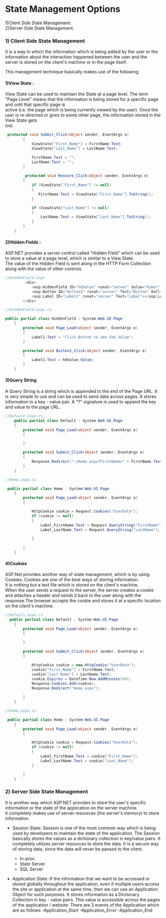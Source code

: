 # State Management Options
1)Client Side State Management.
<br>
2)Server Side State Management.

### 1) Client Side State Management
 It is a way in which the information which is being added by the user or the information about the interaction happened  between the user and the server is stored on the client's machine or in the page itself.
                
This management technique basically makes use of the following:
      
#### 1)View State :  <br>
View State can be used to maintain the State at a page level. The term "Page Level" means that the information is being stored for a specific page and until that specific page is<br> active (i.e. the page which is being currently viewed by the user). Once the user is re-directed or goes to some other page, the information stored in the View State gets<br> lost.

```c#
 protected void Submit_Click(object sender, EventArgs e)
        {
            ViewState["First_Name"] = FirstName.Text;
            ViewState["Last_Name"] = LastName.Text;

            FirstName.Text = "";
            LastName.Text = "";
        }
        
         protected void Restore_Click(object sender, EventArgs e)
        {
            if (ViewState["First_Name"] != null)
            {
               FirstName.Text = ViewState["First_Name"].ToString();
            }

            if (ViewState["Last_Name"] != null)
            {
                LastName.Text = ViewState["Last_Name"].ToString();
            }
        }
    }
```
#### 2)Hidden Fields : <br>
ASP.NET provides a server control called "Hidden Field" which can be used to store a value at a page level, which is similar to a View State. <br> The value of the Hidden Field is sent along in the HTTP Form Collection along with the value of other controls.

```C#
//HiddenField.aspx
         <div>
            <asp:HiddenField ID="hdValue" runat="server" Value="Kumar" />
            <asp:Button ID="Button1" runat="server" Text="Button" OnClick="Button1_Click" /><br />
            <asp:Label ID="Label1" runat="server" Text="Label"></asp:Label>
        </div>
```        
```C#
//HiddenField.aspx.cs

public partial class HiddenField : System.Web.UI.Page
    {
        protected void Page_Load(object sender, EventArgs e)
        {
            Label1.Text = "Click Button to see the Value";
        }

        protected void Button1_Click(object sender, EventArgs e)
        {
            Label1.Text = hdValue.Value;
        }
    }
```   

####  3)Query String
A Query String is a string which is appended to the end of the Page URL. It is very simple to use and can be used to send data across pages. It stores information in a key - value pair. A "?" signature is used to append the key and value to the page URL.
<br>
```C#
//Default.aspx.cs
    public partial class Default : System.Web.UI.Page
    {
        protected void Page_Load(object sender, EventArgs e)
        {

        }

        protected void Submit_Click(object sender, EventArgs e)
        {         
            Response.Redirect("~/Home.aspx?FirstName=" + FirstName.Text + "&LastName=" + LastName.Text);
        }
    }
```        
```C#
//Home.aspx.cs

 public partial class Home : System.Web.UI.Page
    {
        protected void Page_Load(object sender, EventArgs e)
        {

            HttpCookie cookie = Request.Cookies["UserData"];
            if (cookie != null)
            {             
                Label_FirstName.Text = Request.QueryString["FirstName"];
                Label_LastName.Text = Request.QueryString["LastName"];

            }

        }
    }
```   

####  4)Cookies

ASP.Net provides another way of state management, which is by using Cookies. Cookies are one of the best ways of storing information.<br> It is nothing but a text file which is stored on the client's machine.
 <br>
         When the user sends a request to the server, the server creates a cookie and attaches a header and sends it back to the user along with the response.The browser accepts the cookie and stores it at a specific location on the client's machine.
         
```C#
//Default.aspx.cs
  public partial class Default : System.Web.UI.Page
    {
        protected void Page_Load(object sender, EventArgs e)
        {

        }

        protected void Submit_Click(object sender, EventArgs e)
        {
          
            HttpCookie cookie = new HttpCookie("UserData");
            cookie["First_Name"] = FirstName.Text;
            cookie["Last_Name"] = LastName.Text;
            cookie.Expires = DateTime.Now.AddMinutes(60);
            Response.Cookies.Add(cookie);
            Response.Redirect("Home.aspx");
          
        }
    }
```        
```C#
//Home.aspx.cs

 public partial class Home : System.Web.UI.Page
    {
        protected void Page_Load(object sender, EventArgs e)
        {

            HttpCookie cookie = Request.Cookies["UserData"];
            if (cookie != null)
            {                
                Label_FirstName.Text = cookie["First_Name"];
                Label_LastName.Text = cookie["Last_Name"];
            }

        }
    }
```   
 

### 2) Server Side State Management

It is another way which ASP.NET provides to store the user's specific information or the state of the application on the server machine.<br> It completely makes use of server resources (the server's memory) to store information.
 
- Session State: Session is one of the most common way which is being used by developers to maintain the state of the application. The Session basically stores the values as a dictionary collection in key/value pairs. It completely utilizes server resources to store the data. It is a secure way of storing data, since the data will never be passed to the client.
   * In-proc
   * State Server
   * SQL Server
   
- Application State :If the information that we want to be accessed or stored globally throughout the application, even if multiple users access the site or application at the same time, then we can use an Application Object for such purposes.
It stores information as a Dictionary Collection in key - value pairs. This value is accessible across the pages of the application / website.
There are 3 events of the Application which are as follows
-Application_Start
-Application_Error
-Application_End

